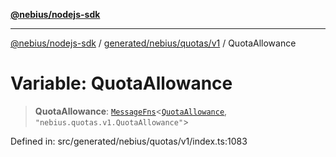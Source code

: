 [**@nebius/nodejs-sdk**](../../../../../README.md)

***

[@nebius/nodejs-sdk](../../../../../README.md) / [generated/nebius/quotas/v1](../README.md) / QuotaAllowance

# Variable: QuotaAllowance

> **QuotaAllowance**: [`MessageFns`](../../../../../runtime/protos/core/interfaces/MessageFns.md)\<[`QuotaAllowance`](../interfaces/QuotaAllowance.md), `"nebius.quotas.v1.QuotaAllowance"`\>

Defined in: src/generated/nebius/quotas/v1/index.ts:1083
